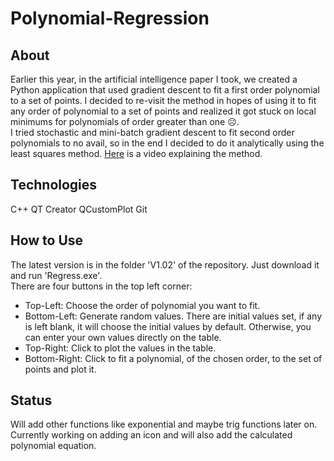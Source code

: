 # Polynomial-Regression
## About
Earlier this year, in the artificial intelligence paper I took, we created a Python application 
that used gradient descent to fit a first order polynomial to a set of points. I decided to re-visit 
the method in hopes of using it to fit any order of polynomial to a set of points and realized it got 
stuck on local minimums for polynomials of order greater than one ☹.  
I tried stochastic and mini-batch gradient descent to fit second order polynomials to no avail, 
so in the end I decided to do it analytically using the least squares method.
[Here](https://www.youtube.com/watch?v=TPKyT3hu71c) is a video explaining the method.

## Technologies
C++
QT Creator
QCustomPlot
Git

## How to Use
The latest version is in the folder 'V1.02' of the repository. Just download it and run 'Regress.exe'.  
There are four buttons in the top left corner:  
- Top-Left: Choose the order of polynomial you want to fit.
- Bottom-Left: Generate random values. There are initial values set, if any is left blank, it will choose the initial values by default. Otherwise, you can enter your own values directly on the table.
- Top-Right: Click to plot the values in the table.
- Bottom-Right: Click to fit a polynomial, of the chosen order, to the set of points and plot it.

## Status
Will add other functions like exponential and maybe trig functions later on. Currently working on adding an icon and will also add the calculated polynomial equation.



